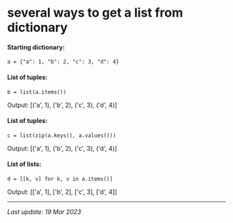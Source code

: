 # several ways to get a list from dictionary

#### Starting dictionary:
```
a = {"a": 1, "b": 2, "c": 3, "d": 4}
```
#### List of tuples:
```
b = list(a.items())
```
Output: [('a', 1), ('b', 2), ('c', 3), ('d', 4)]
#### List of tuples:
```
c = list(zip(a.keys(), a.values()))
```
Output: [('a', 1), ('b', 2), ('c', 3), ('d', 4)]
#### List of lists:
```
d = [[k, v] for k, v in a.items()]
```
Output: [['a', 1], ['b', 2], ['c', 3], ['d', 4]]

---
_Last update: 19 Mar 2023_ 